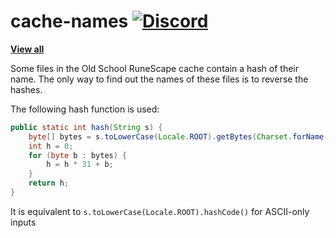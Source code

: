 # cache-names [![Discord](https://img.shields.io/discord/384870460640329728.svg?logo=discord)](https://discord.gg/G2kxrnU)

[**View all**](https://github.com/RuneStar/cache-names/blob/master/names.tsv)

Some files in the Old School RuneScape cache contain a hash of their name. 
The only way to find out the names of these files is to reverse the hashes.

The following hash function is used:

```java
public static int hash(String s) {
    byte[] bytes = s.toLowerCase(Locale.ROOT).getBytes(Charset.forName("windows-1252"));
    int h = 0;
    for (byte b : bytes) {
        h = h * 31 + b;
    }
    return h;
}
```

It is equivalent to `s.toLowerCase(Locale.ROOT).hashCode()` for ASCII-only inputs